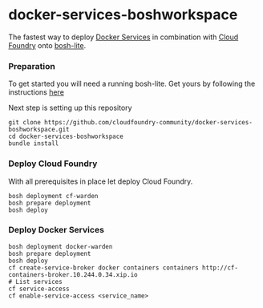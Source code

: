 docker-services-boshworkspace
=======================
  The fastest way to deploy [Docker Services](https://github.com/cf-platform-eng/docker-boshrelease) in combination with [Cloud Foundry](http://www.cloudfoundry.org) onto [bosh-lite](https://github.com/cloudfoundry/bosh-lite).

  ### Preparation
  To get started you will need a running bosh-lite.
  Get yours by following the instructions [here](https://github.com/cloudfoundry/bosh-lite#install-bosh-lite)

  Next step is setting up this repository
  ```
  git clone https://github.com/cloudfoundry-community/docker-services-boshworkspace.git
  cd docker-services-boshworkspace
  bundle install
  ```

  ### Deploy Cloud Foundry
  With all prerequisites in place let deploy Cloud Foundry.
  ```
  bosh deployment cf-warden
  bosh prepare deployment
  bosh deploy
  ```

  ### Deploy Docker Services
  ```
  bosh deployment docker-warden
  bosh prepare deployment
  bosh deploy
  cf create-service-broker docker containers containers http://cf-containers-broker.10.244.0.34.xip.io
  # List services
  cf service-access
  cf enable-service-access <service_name>
  ```
